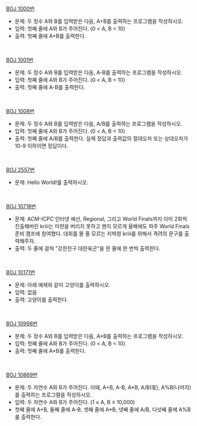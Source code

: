[BOJ 1000번](https://www.acmicpc.net/problem/1000)
- 문제: 두 정수 A와 B를 입력받은 다음, A+B를 출력하는 프로그램을 작성하시오.
- 입력: 첫째 줄에 A와 B가 주어진다. (0 < A, B < 10)
- 출력: 첫째 줄에 A+B를 출력한다.

<br>

[BOJ 1001번](https://www.acmicpc.net/problem/1001)

- 문제: 두 정수 A와 B를 입력받은 다음, A-B를 출력하는 프로그램을 작성하시오.
- 입력: 첫째 줄에 A와 B가 주어진다. (0 < A, B < 10)
- 출력: 첫째 줄에 A-B를 출력한다.

<br>

[BOJ 1008번](https://www.acmicpc.net/problem/1008)

- 문제: 두 정수 A와 B를 입력받은 다음, A/B를 출력하는 프로그램을 작성하시오.
- 입력: 첫째 줄에 A와 B가 주어진다. (0 < A, B < 10)
- 출력: 첫째 줄에 A/B를 출력한다. 실제 정답과 출력값의 절대오차 또는 상대오차가 10-9 이하이면 정답이다.

<br>

[BOJ 2557번](https://www.acmicpc.net/problem/2557)
- 문제: Hello World!를 출력하시오.

<br>

[BOJ 10718번](https://www.acmicpc.net/problem/10718)

- 문제: ACM-ICPC 인터넷 예선, Regional, 그리고 World Finals까지 이미 2회씩 진출해버린 kriii는 미련을 버리지 못하고 왠지 모르게 올해에도 파주 World Finals 준비 캠프에 참여했다.
대회를 뜰 줄 모르는 지박령 kriii를 위해서 격려의 문구를 출력해주자.
- 출력: 두 줄에 걸쳐 "강한친구 대한육군"을 한 줄에 한 번씩 출력한다.

<br>

[BOJ 10171번](https://www.acmicpc.net/problem/10171)

- 문제: 아래 예제와 같이 고양이를 출력하시오.
- 입력: 없음
- 출력: 고양이를 출력한다.

<br>

[BOJ 10998번](https://www.acmicpc.net/problem/10998)

- 문제: 두 정수 A와 B를 입력받은 다음, A×B를 출력하는 프로그램을 작성하시오.
- 입력: 첫째 줄에 A와 B가 주어진다. (0 < A, B < 10)
- 출력: 첫째 줄에 A×B를 출력한다.

<br>

[BOJ 10869번](https://www.acmicpc.net/problem/10869)

- 문제: 두 자연수 A와 B가 주어진다. 이때, A+B, A-B, A*B, A/B(몫), A%B(나머지)를 출력하는 프로그램을 작성하시오. 
- 입력: 두 자연수 A와 B가 주어진다. (1 ≤ A, B ≤ 10,000)
- 첫째 줄에 A+B, 둘째 줄에 A-B, 셋째 줄에 A*B, 넷째 줄에 A/B, 다섯째 줄에 A%B를 출력한다.
 
